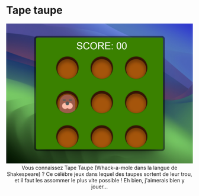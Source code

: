 # Tape taupe


<div align="center">
        <img src="848shots_so.png">
</div>



<div align="center">
Vous connaissez Tape Taupe (Whack-a-mole dans la langue de Shakespeare) ? Ce célèbre jeux dans lequel des taupes sortent de leur trou, et il faut les assommer le plus vite possible ! Eh bien, j'aimerais bien y jouer...
</div>
